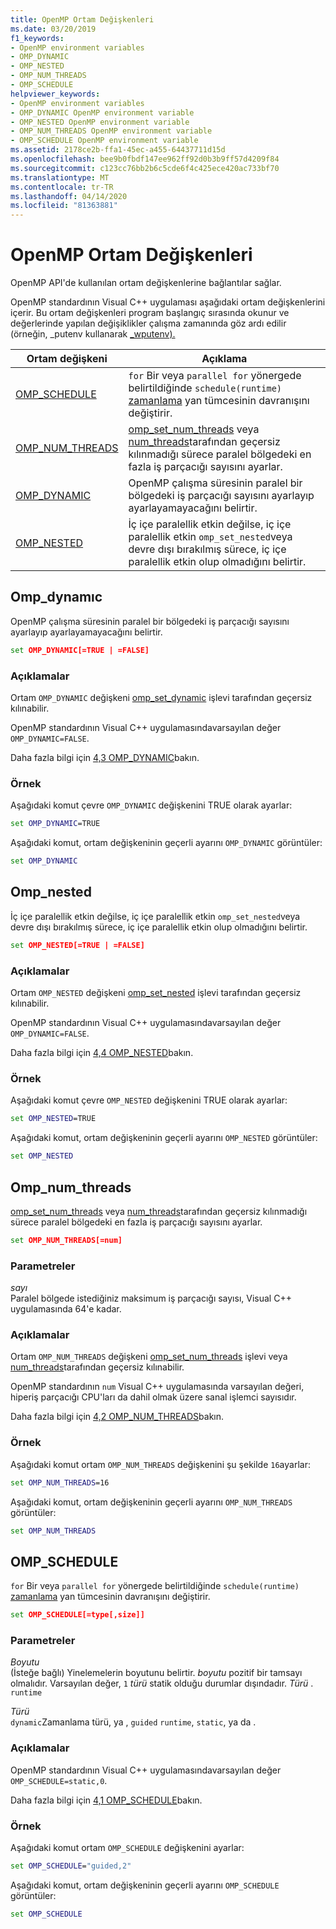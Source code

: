 ```yaml
---
title: OpenMP Ortam Değişkenleri
ms.date: 03/20/2019
f1_keywords:
- OpenMP environment variables
- OMP_DYNAMIC
- OMP_NESTED
- OMP_NUM_THREADS
- OMP_SCHEDULE
helpviewer_keywords:
- OpenMP environment variables
- OMP_DYNAMIC OpenMP environment variable
- OMP_NESTED OpenMP environment variable
- OMP_NUM_THREADS OpenMP environment variable
- OMP_SCHEDULE OpenMP environment variable
ms.assetid: 2178ce2b-ffa1-45ec-a455-64437711d15d
ms.openlocfilehash: bee9b0fbdf147ee962ff92d0b3b9ff57d4209f84
ms.sourcegitcommit: c123cc76bb2b6c5cde6f4c425ece420ac733bf70
ms.translationtype: MT
ms.contentlocale: tr-TR
ms.lasthandoff: 04/14/2020
ms.locfileid: "81363881"
---
```

# <a name="openmp-environment-variables"></a>OpenMP Ortam Değişkenleri

OpenMP API'de kullanılan ortam değişkenlerine bağlantılar sağlar.

OpenMP standardının Visual C++ uygulaması aşağıdaki ortam değişkenlerini içerir. Bu ortam değişkenleri program başlangıç sırasında okunur ve değerlerinde yapılan değişiklikler çalışma zamanında göz ardı edilir (örneğin, _putenv kullanarak [_wputenv).](../../../c-runtime-library/reference/putenv-wputenv.md)

|Ortam değişkeni|Açıklama|
|--------------------|-----------|
|[OMP_SCHEDULE](#omp-schedule)|`for` Bir veya `parallel for` yönergede belirtildiğinde `schedule(runtime)` [zamanlama](openmp-clauses.md#schedule) yan tümcesinin davranışını değiştirir.|
|[OMP_NUM_THREADS](#omp-num-threads)|[omp_set_num_threads](openmp-functions.md#omp-set-num-threads) veya [num_threads](openmp-clauses.md#num-threads)tarafından geçersiz kılınmadığı sürece paralel bölgedeki en fazla iş parçacığı sayısını ayarlar.|
|[OMP_DYNAMIC](#omp-dynamic)|OpenMP çalışma süresinin paralel bir bölgedeki iş parçacığı sayısını ayarlayıp ayarlayamayacağını belirtir.|
|[OMP_NESTED](#omp-nested)|İç içe paralellik etkin değilse, iç içe paralellik etkin `omp_set_nested`veya devre dışı bırakılmış sürece, iç içe paralellik etkin olup olmadığını belirtir.|

## <a name="omp_dynamic"></a><a name="omp-dynamic"></a>Omp_dynamıc

OpenMP çalışma süresinin paralel bir bölgedeki iş parçacığı sayısını ayarlayıp ayarlayamayacağını belirtir.

```cmd
set OMP_DYNAMIC[=TRUE | =FALSE]
```

### <a name="remarks"></a>Açıklamalar

Ortam `OMP_DYNAMIC` değişkeni [omp_set_dynamic](openmp-functions.md#omp-set-dynamic) işlevi tarafından geçersiz kılınabilir.

OpenMP standardının Visual C++ uygulamasındavarsayılan değer `OMP_DYNAMIC=FALSE`.

Daha fazla bilgi için [4,3 OMP_DYNAMIC](../../../parallel/openmp/4-3-omp-dynamic.md)bakın.

### <a name="example"></a>Örnek

Aşağıdaki komut çevre `OMP_DYNAMIC` değişkenini TRUE olarak ayarlar:

```cmd
set OMP_DYNAMIC=TRUE
```

Aşağıdaki komut, ortam değişkeninin geçerli ayarını `OMP_DYNAMIC` görüntüler:

```cmd
set OMP_DYNAMIC
```

## <a name="omp_nested"></a><a name="omp-nested"></a>Omp_nested

İç içe paralellik etkin değilse, iç içe paralellik etkin `omp_set_nested`veya devre dışı bırakılmış sürece, iç içe paralellik etkin olup olmadığını belirtir.

```cmd
set OMP_NESTED[=TRUE | =FALSE]
```

### <a name="remarks"></a>Açıklamalar

Ortam `OMP_NESTED` değişkeni [omp_set_nested](openmp-functions.md#omp-set-nested) işlevi tarafından geçersiz kılınabilir.

OpenMP standardının Visual C++ uygulamasındavarsayılan değer `OMP_DYNAMIC=FALSE`.

Daha fazla bilgi için [4,4 OMP_NESTED](../../../parallel/openmp/4-4-omp-nested.md)bakın.

### <a name="example"></a>Örnek

Aşağıdaki komut çevre `OMP_NESTED` değişkenini TRUE olarak ayarlar:

```cmd
set OMP_NESTED=TRUE
```

Aşağıdaki komut, ortam değişkeninin geçerli ayarını `OMP_NESTED` görüntüler:

```cmd
set OMP_NESTED
```

## <a name="omp_num_threads"></a><a name="omp-num-threads"></a>Omp_num_threads

[omp_set_num_threads](openmp-functions.md#omp-set-num-threads) veya [num_threads](openmp-clauses.md#num-threads)tarafından geçersiz kılınmadığı sürece paralel bölgedeki en fazla iş parçacığı sayısını ayarlar.

```cmd
set OMP_NUM_THREADS[=num]
```

### <a name="parameters"></a>Parametreler

*sayı*<br/>
Paralel bölgede istediğiniz maksimum iş parçacığı sayısı, Visual C++ uygulamasında 64'e kadar.

### <a name="remarks"></a>Açıklamalar

Ortam `OMP_NUM_THREADS` değişkeni [omp_set_num_threads](openmp-functions.md#omp-set-num-threads) işlevi veya [num_threads](openmp-clauses.md#num-threads)tarafından geçersiz kılınabilir.

OpenMP standardının `num` Visual C++ uygulamasında varsayılan değeri, hiperiş parçacığı CPU'ları da dahil olmak üzere sanal işlemci sayısıdır.

Daha fazla bilgi için [4,2 OMP_NUM_THREADS](../../../parallel/openmp/4-2-omp-num-threads.md)bakın.

### <a name="example"></a>Örnek

Aşağıdaki komut ortam `OMP_NUM_THREADS` değişkenini şu şekilde `16`ayarlar:

```cmd
set OMP_NUM_THREADS=16
```

Aşağıdaki komut, ortam değişkeninin geçerli ayarını `OMP_NUM_THREADS` görüntüler:

```cmd
set OMP_NUM_THREADS
```

## <a name="omp_schedule"></a><a name="omp-schedule"></a>OMP_SCHEDULE

`for` Bir veya `parallel for` yönergede belirtildiğinde `schedule(runtime)` [zamanlama](openmp-clauses.md#schedule) yan tümcesinin davranışını değiştirir.

```cmd
set OMP_SCHEDULE[=type[,size]]
```

### <a name="parameters"></a>Parametreler

*Boyutu*<br/>
(İsteğe bağlı) Yinelemelerin boyutunu belirtir. *boyutu* pozitif bir tamsayı olmalıdır. Varsayılan değer, `1` *türü* statik olduğu durumlar dışındadır. *Türü* . `runtime`

*Türü*<br/>
`dynamic`Zamanlama türü, ya , `guided` `runtime`, `static`, ya da .

### <a name="remarks"></a>Açıklamalar

OpenMP standardının Visual C++ uygulamasındavarsayılan değer `OMP_SCHEDULE=static,0`.

Daha fazla bilgi için [4,1 OMP_SCHEDULE](../../../parallel/openmp/4-1-omp-schedule.md)bakın.

### <a name="example"></a>Örnek

Aşağıdaki komut ortam `OMP_SCHEDULE` değişkenini ayarlar:

```cmd
set OMP_SCHEDULE="guided,2"
```

Aşağıdaki komut, ortam değişkeninin geçerli ayarını `OMP_SCHEDULE` görüntüler:

```cmd
set OMP_SCHEDULE
```
